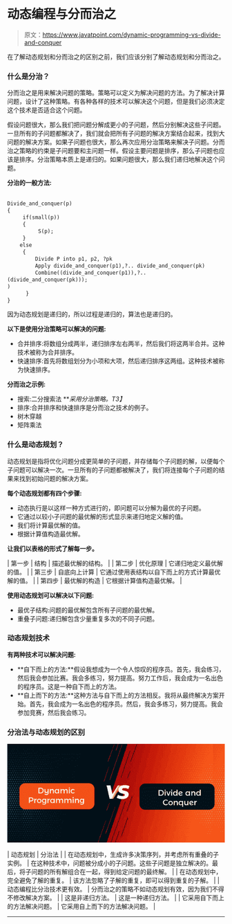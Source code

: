 # 动态编程与分而治之

> 原文：<https://www.javatpoint.com/dynamic-programming-vs-divide-and-conquer>

在了解动态规划和分而治之的区别之前，我们应该分别了解动态规划和分而治之。

### 什么是分治？

分而治之是用来解决问题的策略。策略可以定义为解决问题的方法。为了解决计算问题，设计了这种策略。有各种各样的技术可以解决这个问题，但是我们必须决定这个技术是否适合这个问题。

假设问题很大，那么我们把问题分解成更小的子问题，然后分别解决这些子问题。一旦所有的子问题都解决了，我们就会把所有子问题的解决方案结合起来，找到大问题的解决方案。如果子问题也很大，那么再次应用分治策略来解决子问题。分而治之策略的约束是子问题要和主问题一样。假设主要问题是排序，那么子问题也应该是排序。分治策略本质上是递归的。如果问题很大，那么我们递归地解决这个问题。

**分治的一般方法:**

```

Divide_and_conquer(p)
{
     if(small(p))
     {
          S(p);
     }
    else
     {
         Divide P into p1, p2, ?pk
         Apply divide_and_conquer(p1),?.. divide_and_conquer(pk)
         Combine((divide_and_conquer(p1)),?.. (divide_and_conquer(pk)));
)
      }
}

```

因为动态规划是递归的，所以过程是递归的，算法也是递归的。

**以下是使用分治策略可以解决的问题:**

*   合并排序:将数组分成两半，递归排序左右两半，然后我们将这两半合并。这种技术被称为合并排序。
*   快速排序:首先将数组划分为小项和大项，然后递归排序这两组。这种技术被称为快速排序。

**分而治之示例:**

*   搜索:二分搜索法 ***采用分治策略。*T3】**
*   排序:合并排序和快速排序是分而治之技术的例子。
*   树木穿越
*   矩阵乘法

### 什么是动态规划？

动态规划是指将优化问题分成更简单的子问题，并存储每个子问题的解，以便每个子问题可以解决一次。一旦所有的子问题都被解决了，我们将连接每个子问题的结果来找到初始问题的解决方案。

**每个动态规划都有四个步骤:**

*   动态执行是以这样一种方式进行的，即问题可以分解为最优的子问题。
*   它通过以较小子问题的最优解的形式显示来递归地定义解的值。
*   我们将计算最优解的值。
*   根据计算值构造最优解。

**让我们以表格的形式了解每一步。**

| 第一步 | 结构 | 描述最优解的结构。 |
| 第二步 | 优化原理 | 它递归地定义最优解的值。 |
| 第三步 | 自底向上计算 | 它通过使用表结构以自下而上的方式计算最优解的值。 |
| 第四步 | 最优解的构造 | 它根据计算值构造最优解。 |

**使用动态规划可以解决以下问题:**

*   最优子结构:问题的最优解包含所有子问题的最优解。
*   重叠子问题:递归解包含少量重复多次的不同子问题。

### 动态规划技术

**有两种技术可以解决问题:**

*   **自下而上的方法:**假设我想成为一个令人惊叹的程序员。首先，我会练习，然后我会参加比赛。我会多练习，努力提高。努力工作后，我会成为一名出色的程序员。这是一种自下而上的方法。
*   **自上而下的方法:**这种方法与自下而上的方法相反。我将从最终解决方案开始。首先，我会成为一名出色的程序员。然后，我会多练习，努力提高。我会参加竞赛，然后我会练习。

### 分治法与动态规划的区别

![Dynamic Programming vs Divide and Conquer](img/0be69c02a7bdce52faf4760a05544c2b.png)

| 动态规划 | 分治法 |
| 在动态规划中，生成许多决策序列，并考虑所有重叠的子实例。 | 在这种技术中，问题被分成小的子问题。这些子问题是独立解决的。最后，将子问题的所有解组合在一起，得到给定问题的最终解。 |
| 在动态规划中，完全避免了解的重复。 | 该方法忽略了子解的重复，即可以得到重复的子解。 |
| 动态编程比分治技术更有效。 | 分而治之的策略不如动态规划有效，因为我们不得不修改解决方案。 |
| 这是非递归方法。 | 这是一种递归方法。 |
| 它采用自下而上的方法解决问题。 | 它采用自上而下的方法解决问题。 |

* * *